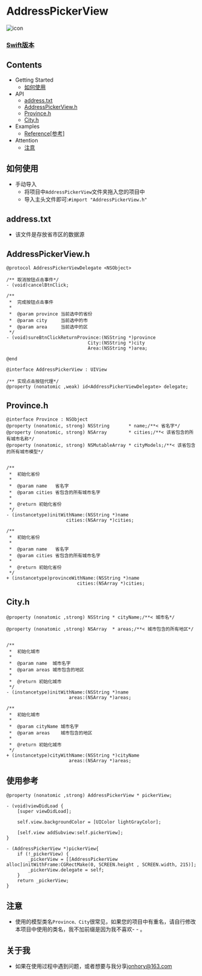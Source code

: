 # AddressPickerView

![icon](https://raw.githubusercontent.com/JonHory/AddressPickerView/master/a1.png)

### [Swift版本](https://github.com/Jonhory/AddressPickerViewForSwift)

## Contents
* Getting Started
    * [如何使用](#如何使用)
* API
    * [address.txt](#address.txt)
    * [AddressPickerView.h](#AddressPickerView.h)
    * [Province.h](#Province.h)
    * [City.h](#City.h)
* Examples
    * [Reference[参考]](#参考)
* Attention
    * [注意](#注意)


## <a id="如何使用"></a>如何使用
* 手动导入
    * 将项目中`AddressPickerView`文件夹拖入您的项目中
    * 导入主头文件即可:`#import "AddressPickerView.h"`

## <a id="address.txt"></a>address.txt
* 该文件是存放省市区的数据源

## <a id="AddressPickerView.h"></a>AddressPickerView.h
    @protocol AddressPickerViewDelegate <NSObject>

    /** 取消按钮点击事件*/
    - (void)cancelBtnClick;

    /**
     *  完成按钮点击事件
     *
     *  @param province 当前选中的省份
     *  @param city     当前选中的市
     *  @param area     当前选中的区
     */
    - (void)sureBtnClickReturnProvince:(NSString *)province
                                  City:(NSString *)city
                                  Area:(NSString *)area;

    @end

    @interface AddressPickerView : UIView

    /** 实现点击按钮代理*/
    @property (nonatomic ,weak) id<AddressPickerViewDelegate> delegate;



## <a id="Province.h"></a>Province.h
    @interface Province : NSObject
    @property (nonatomic, strong) NSString       * name;/**< 省名字*/
    @property (nonatomic, strong) NSArray        * cities;/**< 该省包含的所有城市名称*/
    @property (nonatomic, strong) NSMutableArray * cityModels;/**< 该省包含的所有城市模型*/


    /**
     *  初始化省份
     *
     *  @param name   省名字
     *  @param cities 省包含的所有城市名字
     *
     *  @return 初始化省份
     */
    - (instancetype)initWithName:(NSString *)name
                          cities:(NSArray *)cities;

    /**
     *  初始化省份
     *
     *  @param name   省名字
     *  @param cities 省包含的所有城市名字
     *
     *  @return 初始化省份
     */
    + (instancetype)provinceWithName:(NSString *)name
                              cities:(NSArray *)cities;

## <a id="City.h"></a>City.h
    @property (nonatomic ,strong) NSString * cityName;/**< 城市名*/

    @property (nonatomic ,strong) NSArray  * areas;/**< 城市包含的所有地区*/


    /**
     *  初始化城市
     *
     *  @param name  城市名字
     *  @param areas 城市包含的地区
     *
     *  @return 初始化城市
     */
    - (instancetype)initWithName:(NSString *)name
                           areas:(NSArray *)areas;

    /**
     *  初始化城市
     *
     *  @param cityName 城市名字
     *  @param areas    城市包含的地区
     *
     *  @return 初始化城市
     */
    + (instancetype)cityWithName:(NSString *)cityName
                           areas:(NSArray *)areas;


## <a id="参考"></a>使用参考

    @property (nonatomic ,strong) AddressPickerView * pickerView;
    
    - (void)viewDidLoad {
        [super viewDidLoad];

        self.view.backgroundColor = [UIColor lightGrayColor];
    
        [self.view addSubview:self.pickerView];
    }
    
    - (AddressPickerView *)pickerView{
        if (!_pickerView) {
            _pickerView = [[AddressPickerView alloc]initWithFrame:CGRectMake(0, SCREEN.height , SCREEN.width, 215)];
            _pickerView.delegate = self;
        }
        return _pickerView;
    }

## <a id="注意"></a>注意
* 使用的模型类名`Province、City`很常见，如果您的项目中有重名，请自行修改本项目中使用的类名，我不加前缀是因为我不喜欢- - 。



## <a id="关于我"></a>关于我
 * 如果在使用过程中遇到问题，或者想要与我分享<jonhory@163.com>